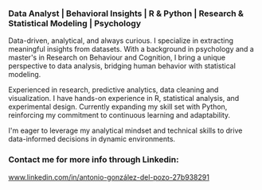 ### Data Analyst | Behavioral Insights | R & Python | Research & Statistical Modeling | Psychology

Data-driven, analytical, and always curious. I specialize in extracting meaningful insights from datasets. With a background in psychology and a master's in Research on Behaviour and Cognition, I bring a unique perspective to data analysis, bridging human behavior with statistical modeling.

Experienced in research, predictive analytics, data cleaning and visualization. I have hands-on experience in R, statistical analysis, and experimental design. Currently expanding my skill set with Python, reinforcing my commitment to continuous learning and adaptability.

I'm eager to leverage my analytical mindset and technical skills to drive data-informed decisions in dynamic environments.


### Contact me for more info through Linkedin: 
www.linkedin.com/in/antonio-gonzález-del-pozo-27b938291


<!--
**agonzade117/agonzade117** is a ✨ _special_ ✨ repository because its `README.md` (this file) appears on your GitHub profile.

Here are some ideas to get you started:

- 🔭 I’m currently working on ...
- 🌱 I’m currently learning ...
- 👯 I’m looking to collaborate on ...
- 🤔 I’m looking for help with ...
- 💬 Ask me about ...
- 📫 How to reach me: ...
- 😄 Pronouns: ...
- ⚡ Fun fact: ...
-->
